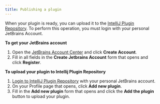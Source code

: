 ```yaml
---
title: Publishing a plugin
---
```


When your plugin is ready, you can upload it to the [IntelliJ Plugin Repository](https://plugins.jetbrains.com). To perform this operation, you must login with your personal JetBrains Account.

**To get your JetBrains account**

1. Open the [JetBrains Account Center](https://account.jetbrains.com) and click **Create Account**.
2. Fill in all fields in the **Create Jetbrains Account** form that opens and click **Register**.

**To upload your plugin to Intellij Plugin Repository**

1. [Login to IntelliJ Plugin Repository](https://plugins.jetbrains.com/author/me) with your personal JetBrains account.
2. On your Profile page that opens, click **Add new plugin**.
3. Fill in the **Add new plugin** form that opens and click the **Add the plugin** button to upload your plugin.
